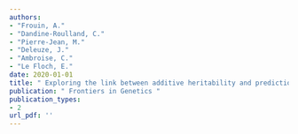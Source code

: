 ```yaml
---
authors: 
- "Frouin, A."
- "Dandine-Roulland, C."
- "Pierre-Jean, M."
- "Deleuze, J."
- "Ambroise, C."
- "Le Floch, E."
date: 2020-01-01
title: " Exploring the link between additive heritability and prediction accuracy from a ridge regression perspective "
publication: " Frontiers in Genetics "
publication_types:
- 2
url_pdf: ''
---
```

